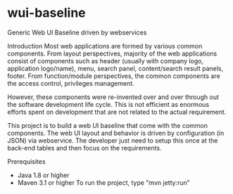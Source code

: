 # wui-baseline
Generic Web UI Baseline driven by webservices

Introduction
Most web applications are formed by various common components.
From layout perspectives, majority of the web applications consist of components such as header (usually with company logo,
application logo/name), menu, search panel, content/search result panels, footer.
From function/module perspectives, the common components are the access control, privileges management.

However, these components were re-invented over and over through out the software development life cycle.
This is not efficient as enormous efforts spent on development that are not related to the actual requirement.

This project is to build a web UI baseline that come with the common components.
The web UI layout and behavior is driven by configuration (in JSON) via webservice.
The developer just need to setup this once at the back-end tables and then focus on the requirements.

Prerequisites 
- Java 1.8 or higher
- Maven 3.1 or higher
To run the project, type "mvn jetty:run"